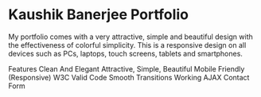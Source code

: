 # Kaushik Banerjee Portfolio

My portfolio comes with a very attractive, simple and beautiful design with the effectiveness of colorful simplicity. 
This is a responsive design on all devices such as PCs, laptops, touch screens, tablets and smartphones.

Features
Clean And Elegant
Attractive, Simple, Beautiful
Mobile Friendly (Responsive)
W3C Valid Code
Smooth Transitions
Working AJAX Contact Form
